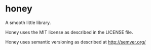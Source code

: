 honey
=====

A smooth little library.

Honey uses the MIT license as described in the LICENSE file.

Honey uses semantic versioning as described at http://semver.org/
